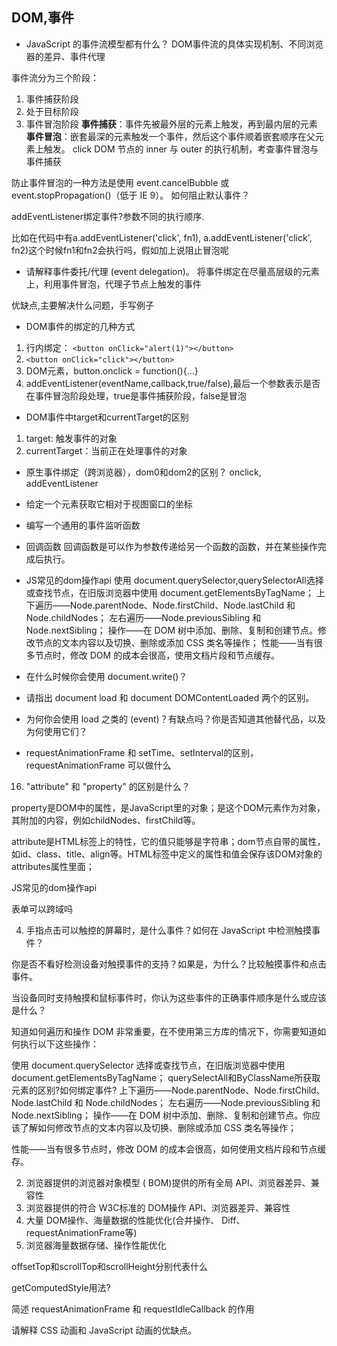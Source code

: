 ## DOM,事件
-  JavaScript 的事件流模型都有什么？
DOM事件流的具体实现机制、不同浏览器的差异、事件代理

事件流分为三个阶段：
1. 事件捕获阶段
2. 处于目标阶段
3. 事件冒泡阶段
**事件捕获**：事件先被最外层的元素上触发，再到最内层的元素
**事件冒泡**：嵌套最深的元素触发一个事件，然后这个事件顺着嵌套顺序在父元素上触发。
click DOM 节点的 inner 与 outer 的执行机制，考查事件冒泡与事件捕获

防止事件冒泡的一种方法是使用 event.cancelBubble 或 event.stopPropagation()（低于 IE 9）。
如何阻止默认事件？

addEventListener绑定事件?参数不同的执行顺序.

比如在代码中有a.addEventListener('click', fn1), a.addEventListener('click', fn2)这个时候fn1和fn2会执行吗，假如加上说阻止冒泡呢

- 请解释事件委托/代理 (event delegation)。
将事件绑定在尽量高层级的元素上，利用事件冒泡，代理子节点上触发的事件

优缺点,主要解决什么问题，手写例子

- DOM事件的绑定的几种方式
1. 行内绑定： `<button onClick="alert(1)"></button>`
2. `<button onClick="click"></button>`
3. DOM元素，button.onclick = function(){...}
4. addEventListener(eventName,callback,true/false),最后一个参数表示是否在事件冒泡阶段处理，true是事件捕获阶段，false是冒泡
- DOM事件中target和currentTarget的区别
1. target: 触发事件的对象
2. currentTarget：当前正在处理事件的对象

- 原生事件绑定（跨浏览器），dom0和dom2的区别？
onclick, addEventListener
- 给定一个元素获取它相对于视图窗口的坐标
- 编写一个通用的事件监听函数

- 回调函数
回调函数是可以作为参数传递给另一个函数的函数，并在某些操作完成后执行。
- JS常见的dom操作api
使用 document.querySelector,querySelectorAll选择或查找节点，在旧版浏览器中使用 document.getElementsByTagName；
上下遍历——Node.parentNode、Node.firstChild、Node.lastChild 和 Node.childNodes；
左右遍历——Node.previousSibling 和 Node.nextSibling；
操作——在 DOM 树中添加、删除、复制和创建节点。修改节点的文本内容以及切换、删除或添加 CSS 类名等操作；
性能——当有很多节点时，修改 DOM 的成本会很高，使用文档片段和节点缓存。

- 在什么时候你会使用 document.write()？
- 请指出 document load 和 document DOMContentLoaded 两个的区别。
- 为何你会使用 load 之类的 (event)？有缺点吗？你是否知道其他替代品，以及为何使用它们？
- requestAnimationFrame 和 setTime、setInterval的区别，requestAnimationFrame 可以做什么

16. "attribute" 和 "property" 的区别是什么？

property是DOM中的属性，是JavaScript里的对象；是这个DOM元素作为对象，其附加的内容，例如childNodes、firstChild等。

attribute是HTML标签上的特性，它的值只能够是字符串；dom节点自带的属性，如id、class、title、align等。HTML标签中定义的属性和值会保存该DOM对象的attributes属性里面；

JS常见的dom操作api

表单可以跨域吗

4. 手指点击可以触控的屏幕时，是什么事件？如何在 JavaScript 中检测触摸事件？

你是否不看好检测设备对触摸事件的支持？如果是，为什么？比较触摸事件和点击事件。

当设备同时支持触摸和鼠标事件时，你认为这些事件的正确事件顺序是什么或应该是什么？

知道如何遍历和操作 DOM 非常重要，在不使用第三方库的情况下，你需要知道如何执行以下这些操作：

使用 document.querySelector 选择或查找节点，在旧版浏览器中使用 document.getElementsByTagName；
querySelectAll和ByClassName所获取元素的区别?如何绑定事件?
上下遍历——Node.parentNode、Node.firstChild、Node.lastChild 和 Node.childNodes；
左右遍历——Node.previousSibling 和 Node.nextSibling；
操作——在 DOM 树中添加、删除、复制和创建节点。你应该了解如何修改节点的文本内容以及切换、删除或添加 CSS 类名等操作；

性能——当有很多节点时，修改 DOM 的成本会很高，如何使用文档片段和节点缓存。

2. 浏览器提供的浏览器对象模型 ( BOM)提供的所有全局 API、浏览器差异、兼容性
1. 浏览器提供的符合 W3C标准的 DOM操作 API、浏览器差异、兼容性
3. 大量 DOM操作、海量数据的性能优化(合并操作、 Diff、 requestAnimationFrame等)
4. 浏览器海量数据存储、操作性能优化

offsetTop和scrollTop和scrollHeight分别代表什么

getComputedStyle用法?

简述 requestAnimationFrame 和 requestIdleCallback 的作用

请解释 CSS 动画和 JavaScript 动画的优缺点。
